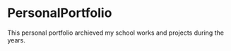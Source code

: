 # PersonalPortfolio
This personal portfolio archieved my school works and projects during the years.
